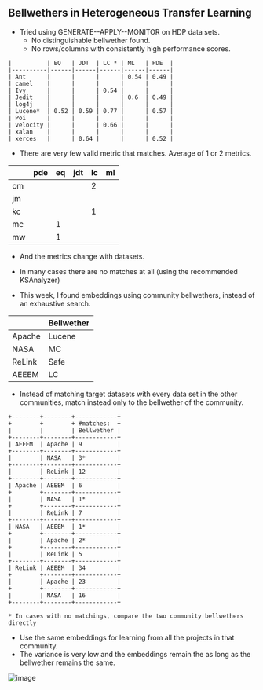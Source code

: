 Bellwethers in Heterogeneous Transfer Learning
-----
+ Tried using GENERATE--APPLY--MONITOR on HDP data sets. 
    - No distinguishable bellwether found.
    - No rows/columns with consistently high performance scores.
```
|          | EQ   | JDT  | LC * | ML   | PDE  |
|----------|------|------|------|------|------|
| Ant      |      |      |      | 0.54 | 0.49 |
| camel    |      |      |      |      |      |
| Ivy      |      |      | 0.54 |      |      |
| Jedit    |      |      |      | 0.6  | 0.49 |
| log4j    |      |      |      |      |      |
| Lucene*  | 0.52 | 0.59 | 0.77 |      | 0.57 |
| Poi      |      |      |      |      |      |
| velocity |      |      | 0.66 |      |      |
| xalan    |      |      |      |      |      |
| xerces   |      | 0.64 |      |      | 0.52 |
```
+ There are very few valid metric that matches. Average of 1 or 2 metrics.

|    | pde | eq | jdt | lc | ml |
|----|-----|----|-----|----|----|
| cm |     |    |     | 2  |    |
| jm |     |    |     |    |    |
| kc |     |    |     | 1  |    |
| mc |     | 1  |     |    |    |
| mw |     | 1  |     |    |    |

+ And the metrics change with datasets.
+ In many cases there are no matches at all (using the recommended KSAnalyzer)

+ This week, I found embeddings using community bellwethers, instead of an exhaustive search.

|        | Bellwether |
|--------|------------|
| Apache | Lucene     |
| NASA   | MC         |
| ReLink | Safe       |
| AEEEM  | LC         |


+ Instead of matching target datasets with every data set in the other communities, match instead only to the bellwether of the community.

```
+--------+--------+------------+
+        +        + #matches:  +
|        |        | Bellwether |
+--------+--------+------------+
| AEEEM  | Apache | 9          |
+--------+--------+------------+
|        | NASA   | 3*         |
+--------+--------+------------+
|        | ReLink | 12         |
+--------+--------+------------+
| Apache | AEEEM  | 6          |
+        +--------+------------+
|        | NASA   | 1*         |
+        +--------+------------+
|        | ReLink | 7          |
+--------+--------+------------+
| NASA   | AEEEM  | 1*         |
+        +--------+------------+
|        | Apache | 2*         |
+        +--------+------------+
|        | ReLink | 5          |
+--------+--------+------------+
| ReLink | AEEEM  | 34         |
+        +--------+------------+
|        | Apache | 23         |
+        +--------+------------+
|        | NASA   | 16         |
+--------+--------+------------+

* In cases with no matchings, compare the two community bellwethers directly
```
+ Use the same embeddings for learning from all the projects in that community. 
+ The variance is very low and the embeddings remain the as long as the bellwether remains the same.



![image](https://cloud.githubusercontent.com/assets/1433964/18678079/e34565dc-7f28-11e6-9965-d171e1275c0e.png)
